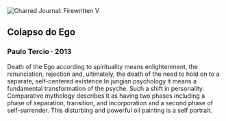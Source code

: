 <div class="artwork-of-the-day">
  <div class="container">
    <div class="img-wrapper">
      <img
        src="https://uploads8.wikiart.org/images/paulo-tercio/collapse-of-the-ego-2013.jpg!Large.jpg"
        alt="Charred Journal: Firewritten V" />
    </div>
    <div class="artwork-detail">
      <div class="artwork-origin"> 
        <h2 class="artwork-name">Colapso do Ego</h2>
        <h3 class="artist">
          Paulo Tercio
                    ·  2013
        </h3>
      </div>
      <p class="description">
        <span class="artwork-description-text ng-binding" ng-bind-html="viewModel.ArtworkOfTheDay.Description | unsafe">Death of the Ego according to spirituality means enlightenment, the renunciation, rejection and, ultimately, the death of the need to hold on to a separate, self-centered existence.In jungian psychology it means a fundamental transformation of the psyche. Such a shift in personality. Comparative mythology describes it as having two phases including a phase of separation, transition, and incorporation and a second phase of self-surrender. This disturbing and powerful oil painting is a self portrait.</span>
                        <div class="text-shadow-container" ng-show="showShadow" style=""></div>
      </p>
    </div>
  </div>

</div>
